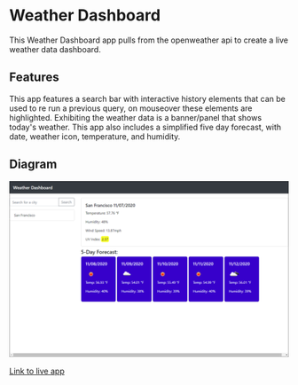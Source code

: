 # Weather Dashboard
This Weather Dashboard app pulls from the openweather api to create a live weather data dashboard. 

## Features
This app features a search bar with interactive history elements that can be used to re run a previous query, on mouseover these elements are highlighted. Exhibiting the weather data is a banner/panel that shows
today's weather. This app also includes a simplified five day forecast, with date, weather icon, temperature, and humidity.

## Diagram
![example](./assets/example.png)

[Link to live app](https://jtwob.github.io/Weather_App/)
